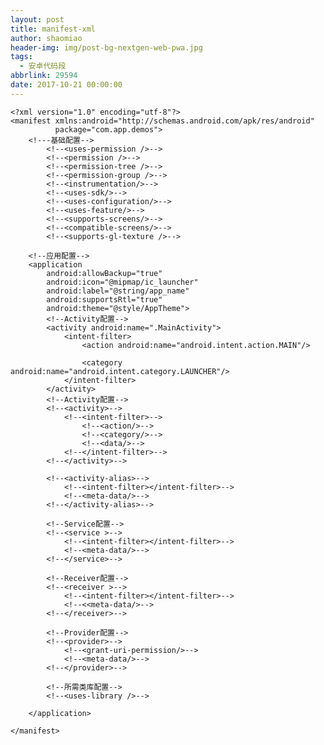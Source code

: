```yaml
---
layout: post
title: manifest-xml
author: shaomiao
header-img: img/post-bg-nextgen-web-pwa.jpg
tags:
  - 安卓代码段
abbrlink: 29594
date: 2017-10-21 00:00:00
---
```

	<?xml version="1.0" encoding="utf-8"?>
	<manifest xmlns:android="http://schemas.android.com/apk/res/android"
			  package="com.app.demos">
		<!---基础配置-->
			<!--<uses-permission />-->
			<!--<permission />-->
			<!--<permission-tree />-->
			<!--<permission-group />-->
			<!--<instrumentation/>-->
			<!--<uses-sdk/>-->
			<!--<uses-configuration/>-->
			<!--<uses-feature/>-->
			<!--<supports-screens/>-->
			<!--<compatible-screens/>-->
			<!--<supports-gl-texture />-->

		<!--应用配置-->
		<application
			android:allowBackup="true"
			android:icon="@mipmap/ic_launcher"
			android:label="@string/app_name"
			android:supportsRtl="true"
			android:theme="@style/AppTheme">
			<!--Activity配置-->
			<activity android:name=".MainActivity">
				<intent-filter>
					<action android:name="android.intent.action.MAIN"/>

					<category android:name="android.intent.category.LAUNCHER"/>
				</intent-filter>
			</activity>
			<!--Activity配置-->
			<!--<activity>-->
				<!--<intent-filter>-->
					<!--<action/>-->
					<!--<category/>-->
					<!--<data/>-->
				<!--</intent-filter>-->
			<!--</activity>-->

			<!--<activity-alias>-->
				<!--<intent-filter></intent-filter>-->
				<!--<meta-data/>-->
			<!--</activity-alias>-->

			<!--Service配置-->
			<!--<service >-->
				<!--<intent-filter></intent-filter>-->
				<!--<meta-data/>-->
			<!--</service>-->

			<!--Receiver配置-->
			<!--<receiver >-->
				<!--<intent-filter></intent-filter>-->
				<!--<<meta-data/>-->
			<!--</receiver>-->

			<!--Provider配置-->
			<!--<provider>-->
				<!--<grant-uri-permission/>-->
				<!--<meta-data/>-->
			<!--</provider>-->

			<!--所需类库配置-->
			<!--<uses-library />-->

		</application>

	</manifest>
